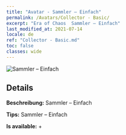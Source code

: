 ```yaml
---
title: "Avatar - Sammler – Einfach"
permalink: /Avatars/Collector - Basic/
excerpt: "Era of Chaos  Sammler – Einfach"
last_modified_at: 2021-07-14
locale: de
ref: "Collector - Basic.md"
toc: false
classes: wide
---
```

 ![Sammler – Einfach](/images/a/avatarFrame_71.png)

## Details

 **Beschreibung:** Sammler – Einfach 

 **Tips:** Sammler – Einfach 

 **Is available:**  + 

